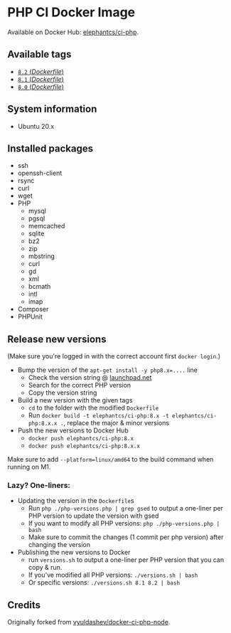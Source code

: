 # PHP CI Docker Image

Available on Docker Hub: [elephantcs/ci-php](https://hub.docker.com/r/elephantcs/ci-php/tags).

## Available tags
- [`8.2` (_Dockerfile_)](https://github.com/elephantcs/docker-ci-php/blob/master/8.2/Dockerfile)
- [`8.1` (_Dockerfile_)](https://github.com/elephantcs/docker-ci-php/blob/master/8.1/Dockerfile)
- [`8.0` (_Dockerfile_)](https://github.com/elephantcs/docker-ci-php/blob/master/8.0/Dockerfile)

## System information
  * Ubuntu 20.x

## Installed packages
  * ssh
  * openssh-client
  * rsync
  * curl
  * wget
  * PHP
    * mysql
    * pgsql
    * memcached
    * sqlite
    * bz2
    * zip
    * mbstring
    * curl
    * gd
    * xml
    * bcmath
    * intl
    * imap
  * Composer
  * PHPUnit

## Release new versions

(Make sure you're logged in with the correct account first `docker login`.)

- Bump the version of the `apt-get install -y php8.x=....` line
  - Check the version string @ [launchpad.net](https://launchpad.net/~ondrej/+archive/ubuntu/php/+index?batch=75&direction=backwards&start=225)
  - Search for the correct PHP version
  - Copy the version string
- Build a new version with the given tags
  - `cd` to the folder with the modified `Dockerfile`
  - Run `docker build -t elephantcs/ci-php:8.x -t elephantcs/ci-php:8.x.x .`, replace the major & minor versions
- Push the new versions to Docker Hub
  - `docker push elephantcs/ci-php:8.x`
  - `docker push elephantcs/ci-php:8.x.x`

Make sure to add `--platform=linux/amd64` to the build command when running on M1.


### Lazy? One-liners:

- Updating the version in the `Dockerfile`s
  - Run `php ./php-versions.php | grep gsed` to output a one-liner per PHP version to update the version with gsed
  - If you want to modify all PHP versions: `php ./php-versions.php | bash`
  - Make sure to commit the changes (1 commit per php version) after changing the version
- Publishing the new versions to Docker
  - run `versions.sh` to output a one-liner per PHP version that you can copy & run.
  - If you've modified all PHP versions: `./versions.sh | bash`
  - Or specific versions: `./versions.sh 8.1 8.2 | bash`


## Credits

Originally forked from [vyuldashev/docker-ci-php-node](https://github.com/vyuldashev/docker-ci-php-node).